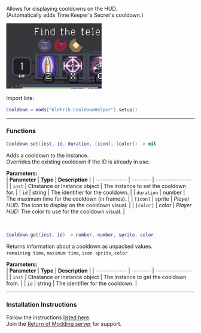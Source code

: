 Allows for displaying cooldowns on the HUD.  
(Automatically adds Time Keeper's Secret's cooldown.)  

![CDHelperShowcase.png](https://github.com/Klehrik/RoRR-CooldownHelper/blob/main/CDHelperShowcase.png?raw=true)

Import line:  
```lua
Cooldown = mods["Klehrik-CooldownHelper"].setup()

```

---

### Functions

```lua
Cooldown.set(inst, id, duration, [icon], [color]) -> nil
```

Adds a cooldown to the instance.  
Overrides the existing cooldown if the ID is already in use.  

**Parameters:**  
| **Parameter** | **Type** | **Description** |
| ------------- | -------- | --------------- |
| `inst`        | CInstance or Instance object | The instance to set the cooldown for. |
| `id`          | string  | The identifier for the cooldown. |
| `duration`    | number  | The maximum time for the cooldown (in frames). |
| `[icon]`      | sprite  | _Player HUD:_ The icon to display on the cooldown visual. |
| `[color]`     | color   | _Player HUD:_ The color to use for the cooldown visual. |

<br>

```lua
Cooldown.get(inst, id) -> number, number, sprite, color
```

Returns information about a cooldown as unpacked values.  
`remaining time`, `maximum time`, `icon sprite`, `color`  

**Parameters:**  
| **Parameter** | **Type** | **Description** |
| ------------- | -------- | --------------- |
| `inst`        | CInstance or Instance object | The instance to get the cooldown from. |
| `id`          | string  | The identifier for the cooldown. |

---

### Installation Instructions
Follow the instructions [listed here](https://docs.google.com/document/d/1NgLwb8noRLvlV9keNc_GF2aVzjARvUjpND2rxFgxyfw/edit?usp=sharing).  
Join the [Return of Modding server](https://discord.gg/VjS57cszMq) for support.  